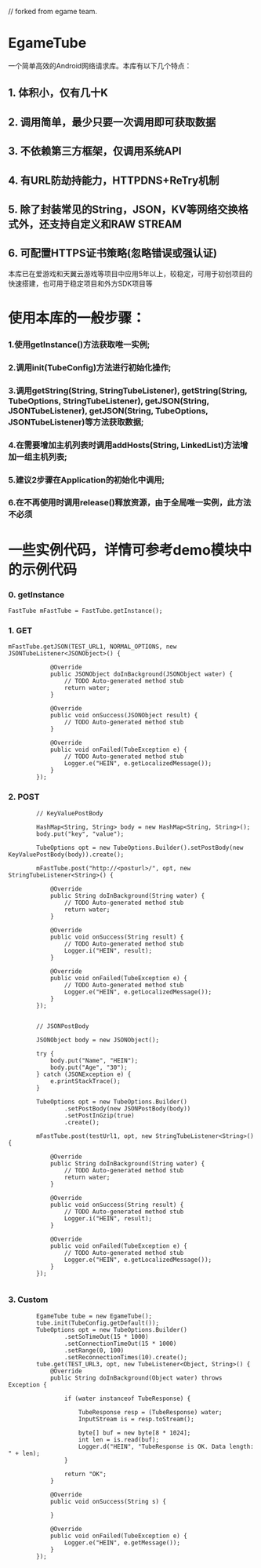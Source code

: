 // forked from egame team.
# EgameTube

一个简单高效的Android网络请求库。本库有以下几个特点：

## 1. 体积小，仅有几十K
## 2. 调用简单，最少只要一次调用即可获取数据
## 3. 不依赖第三方框架，仅调用系统API
## 4. 有URL防劫持能力，HTTPDNS+ReTry机制
## 5. 除了封装常见的String，JSON，KV等网络交换格式外，还支持自定义和RAW STREAM
## 6. 可配置HTTPS证书策略(忽略错误或强认证)

本库已在爱游戏和天翼云游戏等项目中应用5年以上，较稳定，可用于初创项目的快速搭建，也可用于稳定项目和外方SDK项目等

# 使用本库的一般步骤：

### 1.使用getInstance()方法获取唯一实例;
### 2.调用init(TubeConfig)方法进行初始化操作;
### 3.调用getString(String, StringTubeListener), getString(String, TubeOptions, StringTubeListener), getJSON(String, JSONTubeListener), getJSON(String, TubeOptions, JSONTubeListener)等方法获取数据;
### 4.在需要增加主机列表时调用addHosts(String, LinkedList)方法增加一组主机列表;
### 5.建议2步骤在Application的初始化中调用;
### 6.在不再使用时调用release()释放资源，由于全局唯一实例，此方法不必须

# 一些实例代码，详情可参考demo模块中的示例代码
  
### 0. getInstance
```
FastTube mFastTube = FastTube.getInstance();
```

### 1. GET
```
mFastTube.getJSON(TEST_URL1, NORMAL_OPTIONS, new JSONTubeListener<JSONObject>() {

            @Override
            public JSONObject doInBackground(JSONObject water) {
                // TODO Auto-generated method stub
                return water;
            }

            @Override
            public void onSuccess(JSONObject result) {
                // TODO Auto-generated method stub
            }

            @Override
            public void onFailed(TubeException e) {
                // TODO Auto-generated method stub
                Logger.e("HEIN", e.getLocalizedMessage());
            }
        });
```
### 2. POST
```
        // KeyValuePostBody
        
        HashMap<String, String> body = new HashMap<String, String>();
        body.put("key", "value");

        TubeOptions opt = new TubeOptions.Builder().setPostBody(new KeyValuePostBody(body)).create();

        mFastTube.post("http://<posturl>/", opt, new StringTubeListener<String>() {

            @Override
            public String doInBackground(String water) {
                // TODO Auto-generated method stub
                return water;
            }

            @Override
            public void onSuccess(String result) {
                // TODO Auto-generated method stub
                Logger.i("HEIN", result);
            }

            @Override
            public void onFailed(TubeException e) {
                // TODO Auto-generated method stub
                Logger.e("HEIN", e.getLocalizedMessage());
            }
        });
        

        // JSONPostBody
        
        JSONObject body = new JSONObject();

        try {
            body.put("Name", "HEIN");
            body.put("Age", "30");
        } catch (JSONException e) {
            e.printStackTrace();
        }

        TubeOptions opt = new TubeOptions.Builder()
                .setPostBody(new JSONPostBody(body))
                .setPostInGzip(true)
                .create();

        mFastTube.post(testUrl1, opt, new StringTubeListener<String>() {

            @Override
            public String doInBackground(String water) {
                // TODO Auto-generated method stub
                return water;
            }

            @Override
            public void onSuccess(String result) {
                // TODO Auto-generated method stub
                Logger.i("HEIN", result);
            }

            @Override
            public void onFailed(TubeException e) {
                // TODO Auto-generated method stub
                Logger.e("HEIN", e.getLocalizedMessage());
            }
        });
        
```
### 3. Custom 
```
        EgameTube tube = new EgameTube();
        tube.init(TubeConfig.getDefault());
        TubeOptions opt = new TubeOptions.Builder()
                .setSoTimeOut(15 * 1000)
                .setConnectionTimeOut(15 * 1000)
                .setRange(0, 100)
                .setReconnectionTimes(10).create();
        tube.get(TEST_URL3, opt, new TubeListener<Object, String>() {
            @Override
            public String doInBackground(Object water) throws Exception {

                if (water instanceof TubeResponse) {

                    TubeResponse resp = (TubeResponse) water;
                    InputStream is = resp.toStream();

                    byte[] buf = new byte[8 * 1024];
                    int len = is.read(buf);
                    Logger.d("HEIN", "TubeResponse is OK. Data length: " + len);
                }

                return "OK";
            }

            @Override
            public void onSuccess(String s) {

            }

            @Override
            public void onFailed(TubeException e) {
                Logger.e("HEIN", e.getMessage());
            }
        });
```
